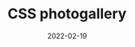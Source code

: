 ---
title: 'CSS photogallery'
date: '2022-02-19'
type: note
categories:
  - 'Web design'
tags: 
  - html
  - css
  - photogallery
  - carousel
  - jekyll
description: 'Just implemented a fancy photogallery modal and carousel in pure CSS. No Javascript at all. Includes lazy images for efficiency and speed.'
excerpt: 'Just implemented a <a href="/about/#press-photos">fancy photogallery</a> with a carousel in pure CSS. No Javascript at all. Includes lazy images for efficiency and speed. Iʼm going to write a case study about it, probably sharing the source on Github.'
---